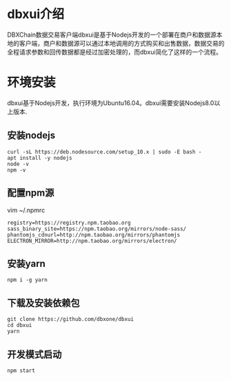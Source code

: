 


# dbxui介绍

DBXChain数据交易客户端dbxui是基于Nodejs开发的一个部署在商户和数据源本地的客户端，商户和数据源可以通过本地调用的方式购买和出售数据，数据交易的全程请求参数和回传数据都是经过加密处理的，而dbxui简化了这样的一个流程。

# 环境安装

dbxui基于Nodejs开发，执行环境为Ubuntu16.04。dbxui需要安装Nodejs8.0以上版本.

## 安装nodejs

```
curl -sL https://deb.nodesource.com/setup_10.x | sudo -E bash -
apt install -y nodejs
node -v
npm -v
```

## 配置npm源
vim ~/.npmrc

```
registry=https://registry.npm.taobao.org
sass_binary_site=https://npm.taobao.org/mirrors/node-sass/
phantomjs_cdnurl=http://npm.taobao.org/mirrors/phantomjs
ELECTRON_MIRROR=http://npm.taobao.org/mirrors/electron/
```

## 安装yarn
```
npm i -g yarn
```

## 下载及安装依赖包
```
git clone https://github.com/dbxone/dbxui
cd dbxui
yarn
```

## 开发模式启动

```
npm start
```